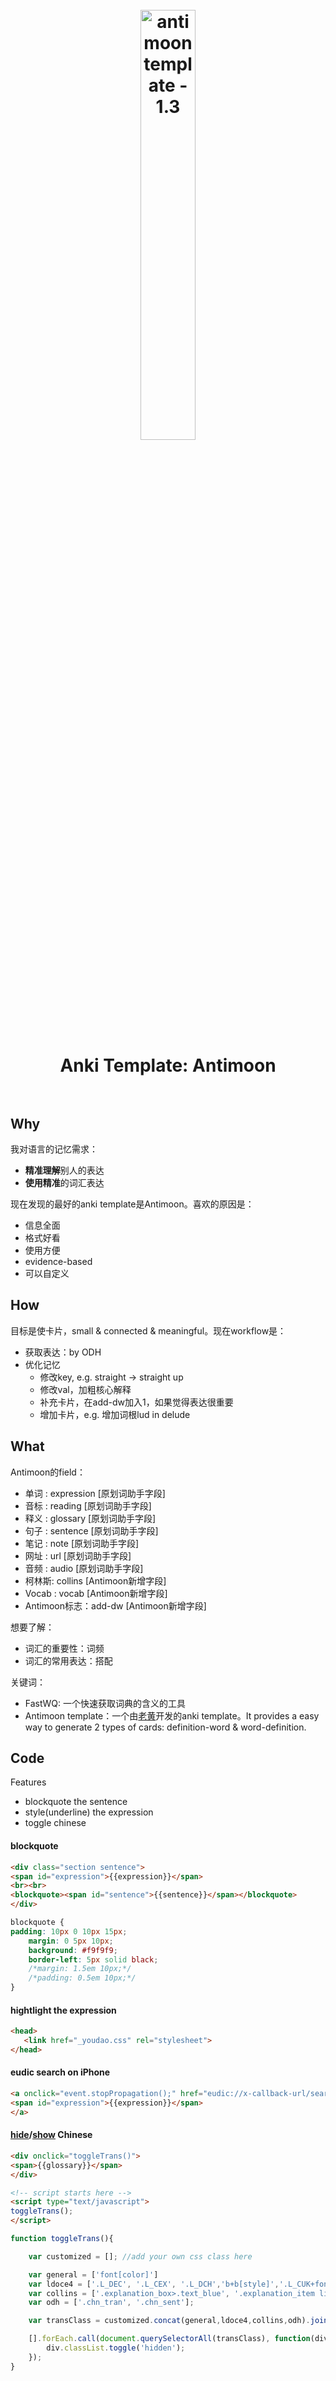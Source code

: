 <h1 align="center">
<br>
	<a href="https://www.wikiwand.com/en/List_of_data_structures">
  <img src="https://i.imgur.com/DriXd2X.png" alt="antimoon template - 1.3" width=42%">
  </a>
  <br><br>
Anki Template: Antimoon
  <br><br>
</h1>


## Why

我对语言的记忆需求：

* **精准理解**别人的表达
* **使用精准**的词汇表达

现在发现的最好的anki template是Antimoon。喜欢的原因是：

* 信息全面
* 格式好看
* 使用方便
* evidence-based
* 可以自定义

## How

目标是使卡片，small & connected & meaningful。现在workflow是：

* 获取表达：by ODH
* 优化记忆
	* 修改key, e.g. straight -> straight up 
	* 修改val，加粗核心解释
	* 补充卡片，在add-dw加入1，如果觉得表达很重要
	* 增加卡片，e.g. 增加词根lud in delude 

## What 

Antimoon的field：

* 单词 : expression [原划词助手字段] 
* 音标 : reading [原划词助手字段]
* 释义 : glossary [原划词助手字段]
* 句子 : sentence [原划词助手字段]
* 笔记 : note [原划词助手字段]
* 网址 : url [原划词助手字段]
* 音频 : audio [原划词助手字段]
* 柯林斯: collins [Antimoon新增字段]
* Vocab : vocab [Antimoon新增字段]
* Antimoon标志：add-dw [Antimoon新增字段]

想要了解：

* 词汇的重要性：词频
* 词汇的常用表达：搭配

关键词：

* FastWQ: 一个快速获取词典的含义的工具
* Antimoon template：一个由[老黄](https://www.laohuang.net/20180108/antimoon-template-3/)开发的anki template。It provides a easy way to generate 2 types of cards: definition-word & word-definition.


## Code

Features

* blockquote the sentence
* style(underline) the expression
* toggle chinese 



#### blockquote

``` html
<div class="section sentence">
<span id="expression">{{expression}}</span>
<br><br>
<blockquote><span id="sentence">{{sentence}}</span></blockquote>
</div>
```

``` css
blockquote {
padding: 10px 0 10px 15px;
    margin: 0 5px 10px;
    background: #f9f9f9;
    border-left: 5px solid black;
    /*margin: 1.5em 10px;*/
    /*padding: 0.5em 10px;*/
}
```
#### hightlight the expression

``` html
<head>
   <link href="_youdao.css" rel="stylesheet">
</head>
```

#### eudic search on iPhone 

``` html
<a onclick="event.stopPropagation();" href="eudic://x-callback-url/searchword?word={{text:expression}}&x-success=anki://">
<span id="expression">{{expression}}</span>
</a>
```

#### [hide](https://i.imgur.com/1oSc40S.png)/[show](https://i.imgur.com/8pGOLqi.png) Chinese
 
``` html
<div onclick="toggleTrans()">
<span>{{glossary}}</span>
</div>

<!-- script starts here -->
<script type="text/javascript">
toggleTrans();
</script>
```

``` javascript 
function toggleTrans(){

    var customized = []; //add your own css class here

    var general = ['font[color]']
    var ldoce4 = ['.L_DEC', '.L_CEX', '.L_DCH','b+b[style]','.L_CUK+font[style]'];
    var collins = ['.explanation_box>.text_blue', '.explanation_item li>p+p','.vExplain_r li>p+p'];
    var odh = ['.chn_tran', '.chn_sent'];

    var transClass = customized.concat(general,ldoce4,collins,odh).join();

    [].forEach.call(document.querySelectorAll(transClass), function(div) {
        div.classList.toggle('hidden');
    });
}
```